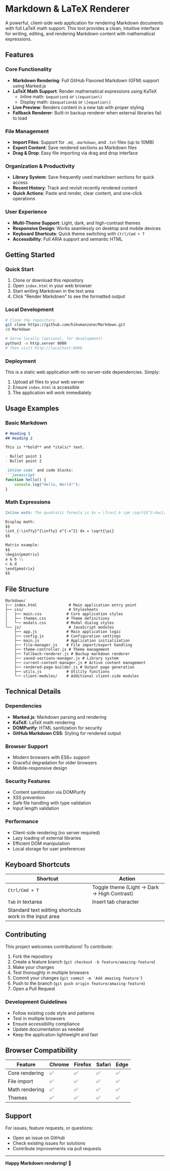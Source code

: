 # Markdown & LaTeX Renderer

A powerful, client-side web application for rendering Markdown documents with full LaTeX math support. This tool provides a clean, intuitive interface for writing, editing, and rendering Markdown content with mathematical expressions.

## Features

### Core Functionality
- **Markdown Rendering**: Full GitHub Flavored Markdown (GFM) support using Marked.js
- **LaTeX Math Support**: Render mathematical expressions using KaTeX
  - Inline math: `$equation$` or `\(equation\)`
  - Display math: `$$equation$$` or `\[equation\]`
- **Live Preview**: Renders content in a new tab with proper styling
- **Fallback Renderer**: Built-in backup renderer when external libraries fail to load

### File Management
- **Import Files**: Support for `.md`, `.markdown`, and `.txt` files (up to 10MB)
- **Export Content**: Save rendered sections as Markdown files
- **Drag & Drop**: Easy file importing via drag and drop interface

### Organization & Productivity
- **Library System**: Save frequently used markdown sections for quick access
- **Recent History**: Track and revisit recently rendered content
- **Quick Actions**: Paste and render, clear content, and one-click operations

### User Experience
- **Multi-Theme Support**: Light, dark, and high-contrast themes
- **Responsive Design**: Works seamlessly on desktop and mobile devices
- **Keyboard Shortcuts**: Quick theme switching with `Ctrl/Cmd + T`
- **Accessibility**: Full ARIA support and semantic HTML

## Getting Started

### Quick Start
1. Clone or download this repository
2. Open `index.html` in your web browser
3. Start writing Markdown in the text area
4. Click "Render Markdown" to see the formatted output

### Local Development
```bash
# Clone the repository
git clone https://github.com/hihumanzone/Markdown.git
cd Markdown

# Serve locally (optional, for development)
python3 -m http.server 8000
# Then visit http://localhost:8000
```

### Deployment
This is a static web application with no server-side dependencies. Simply:
1. Upload all files to your web server
2. Ensure `index.html` is accessible
3. The application will work immediately

## Usage Examples

### Basic Markdown
```markdown
# Heading 1
## Heading 2

This is **bold** and *italic* text.

- Bullet point 1
- Bullet point 2

`inline code` and code blocks:
```javascript
function hello() {
    console.log("Hello, World!");
}
```

### Math Expressions
```markdown
Inline math: The quadratic formula is $x = \frac{-b \pm \sqrt{b^2-4ac}}{2a}$

Display math:
$$
\int_{-\infty}^{\infty} e^{-x^2} dx = \sqrt{\pi}
$$

Matrix example:
$$
\begin{pmatrix}
a & b \\
c & d
\end{pmatrix}
$$
```

## File Structure

```
Markdown/
├── index.html              # Main application entry point
├── css/                    # Stylesheets
│   ├── main.css           # Core application styles
│   ├── themes.css         # Theme definitions
│   └── modals.css         # Modal dialog styles
└── js/                     # JavaScript modules
    ├── app.js             # Main application logic
    ├── config.js          # Configuration settings
    ├── main.js            # Application initialization
    ├── file-manager.js    # File import/export handling
    ├── theme-controller.js # Theme management
    ├── fallback-renderer.js # Backup markdown renderer
    ├── saved-sections-manager.js # Library system
    ├── current-content-manager.js # Active content management
    ├── rendered-page-builder.js # Output page generation
    ├── utils.js           # Utility functions
    └── client-modules/    # Additional client-side modules
```

## Technical Details

### Dependencies
- **Marked.js**: Markdown parsing and rendering
- **KaTeX**: LaTeX math rendering
- **DOMPurify**: HTML sanitization for security
- **GitHub Markdown CSS**: Styling for rendered output

### Browser Support
- Modern browsers with ES6+ support
- Graceful degradation for older browsers
- Mobile-responsive design

### Security Features
- Content sanitization via DOMPurify
- XSS prevention
- Safe file handling with type validation
- Input length validation

### Performance
- Client-side rendering (no server required)
- Lazy loading of external libraries
- Efficient DOM manipulation
- Local storage for user preferences

## Keyboard Shortcuts

| Shortcut | Action |
|----------|--------|
| `Ctrl/Cmd + T` | Toggle theme (Light → Dark → High Contrast) |
| `Tab` in textarea | Insert tab character |
| Standard text editing shortcuts work in the input area |

## Contributing

This project welcomes contributions! To contribute:

1. Fork the repository
2. Create a feature branch (`git checkout -b feature/amazing-feature`)
3. Make your changes
4. Test thoroughly in multiple browsers
5. Commit your changes (`git commit -m 'Add amazing feature'`)
6. Push to the branch (`git push origin feature/amazing-feature`)
7. Open a Pull Request

### Development Guidelines
- Follow existing code style and patterns
- Test in multiple browsers
- Ensure accessibility compliance
- Update documentation as needed
- Keep the application lightweight and fast

## Browser Compatibility

| Feature | Chrome | Firefox | Safari | Edge |
|---------|--------|---------|--------|------|
| Core rendering | ✅ | ✅ | ✅ | ✅ |
| File import | ✅ | ✅ | ✅ | ✅ |
| Math rendering | ✅ | ✅ | ✅ | ✅ |
| Themes | ✅ | ✅ | ✅ | ✅ |

## Support

For issues, feature requests, or questions:
- Open an issue on GitHub
- Check existing issues for solutions
- Contribute improvements via pull requests

---

**Happy Markdown rendering!** 🚀
